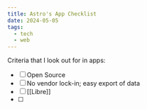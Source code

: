 ```yaml
---
title: Astro's App Checklist
date: 2024-05-05
tags:
  - tech
  - web
---
```

Criteria that I look out for in apps:

- [ ] Open Source
- [ ] No vendor lock-in; easy export of data
- [ ] [[Libre]]
- [ ] 